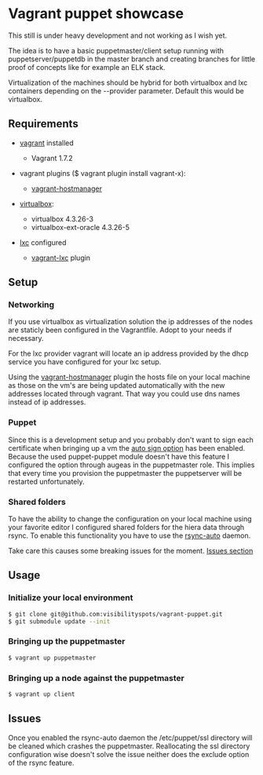 # Vagrant puppet showcase

This still is under heavy development and not working as I wish yet.

The idea is to have a basic puppetmaster/client setup running with puppetserver/puppetdb in the master branch and creating branches for little proof of concepts like for example an ELK stack.

Virtualization of the machines should be hybrid for both virtualbox and lxc containers depending on the --provider parameter. Default this would be virtualbox.

## Requirements

* [vagrant](https://www.vagrantup.com/) installed
    - Vagrant 1.7.2

* vagrant plugins ($ vagrant plugin install vagrant-x):
    - [vagrant-hostmanager](https://github.com/smdahlen/vagrant-hostmanager)

* [virtualbox](https://www.virtualbox.org/):
    - virtualbox 4.3.26-3
    - virtualbox-ext-oracle 4.3.26-5

* [lxc](https://github.com/fgrehm/vagrant-lxc/wiki) configured
   - [vagrant-lxc](https://github.com/fgrehm/vagrant-lxc) plugin

## Setup


### Networking

If you use virtualbox as virtualization solution the ip addresses of the nodes are staticly been configured in the Vagrantfile. Adopt to your needs if necessary.

For the lxc provider vagrant will locate an ip address provided by the dhcp service you have configured for your lxc setup.

Using the [vagrant-hostmanager]() plugin the hosts file on your local machine as those on the vm's are being updated automatically with the new addresses located through vagrant. That way you could use dns names instead of ip addresses.

### Puppet

Since this is a development setup and you probably don't want to sign each certificate when bringing up a vm the [auto sign option](https://docs.puppetlabs.com/puppet/latest/reference/ssl_autosign.html#nave-autosigning) has been enabled. Because the used puppet-puppet module doesn't have this feature I configured the option through augeas in the puppetmaster role. This implies that every time you provision the puppetmaster the puppetserver will be restarted unfortunately.

### Shared folders

To have the ability to change the configuration on your local machine using your favorite editor I configured shared folders for the hiera data through rsync. To enable this functionality you have to use the [rsync-auto](http://docs.vagrantupcom/v2/cli/rsync-auto.html) daemon.

Take care this causes some breaking issues for the moment. [Issues section](#Issues)

## Usage

### Initialize your local environment

```bash
$ git clone git@github.com:visibilityspots/vagrant-puppet.git
$ git submodule update --init
```

### Bringing up the puppetmaster
```bash
$ vagrant up puppetmaster
```

### Bringing up a node against the puppetmaster
```bash
$ vagrant up client
```

## Issues

Once you enabled the rsync-auto daemon the /etc/puppet/ssl directory will be cleaned which crashes the puppetmaster. Reallocating the ssl directory configuration wise doesn't solve the issue neither does the exclude option of the rsync feature.
